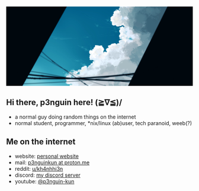 ![img](ok.jpg)
## Hi there, p3nguin here! (≧∇≦)/
- a normal guy doing random things on the internet
- normal student, programmer, *nix/linux (ab)user, tech paranoid, weeb(?)

## Me on the internet
- website: [personal website](https://p3nguin-kun.github.io)
- mail: [p3nguinkun at proton.me](mailto:p3nguinkun@proton.me)
- reddit: [u/kh4nhhi3n](https://reddit.com/u/kh4nhhi3n)
- discord: [my discord server](https://discord.gg/fxeSRbVfkK)
- youtube: [@p3nguin-kun](https://youtube.com//@p3nguin-kun)
